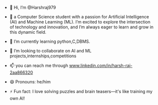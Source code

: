 - 👋 Hi, I’m @Harshraj979
- 👀 a Computer Science student with a passion for Artificial Intelligence (AI) and Machine Learning (ML). I’m excited to explore the intersection of technology and innovation, and I’m always eager to learn and grow in this dynamic field.

- 🌱 I’m currently learning python,C,DBMS.
- 💞️ I’m looking to collaborate on AI and ML projects,internships,competitions
- 📫 you can reach me through www.linkedin.com/in/harsh-raj-2aa866320

- 😄 Pronouns: he/him
- ⚡ Fun fact: I love solving puzzles and brain teasers—it's like training my own AI!

<!---
Harshraj979/Harshraj979 is a ✨ special ✨ repository because its `README.md` (this file) appears on your GitHub profile.
You can click the Preview link to take a look at your changes.
--->
